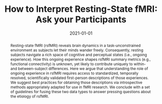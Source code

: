 ---
title: "How to Interpret Resting-State fMRI: Ask your Participants"
date: 2021-01-01
authors_string: Javier Gonzalez-Castillo, Julia Kam, Colin Hoy, Peter Bandettini
authors:
   - Javier Gonzalez-Castillo
   - Julia Kam
   - Colin Hoy
   - Peter Bandettini
author_ids:
   - javier_gonzalez-castillo
   - colin_hoy
   - peter_bandettini
journal: 'Journal of Neuroscience'
volume: 41
issue: 6
pages: 1130-1141
book_title: ''
publisher: ''
abstract: 'Resting-state fMRI (rsfMRI) reveals brain dynamics in a task-unconstrained environment as subjects let their minds wander freely. Consequently, resting subjects navigate a rich space of cognitive and perceptual states (i.e., ongoing experience). How this ongoing experience shapes rsfMRI summary metrics (e.g., functional connectivity) is unknown, yet likely to contribute uniquely to within- and between-subject differences. Here we argue that understanding the role of ongoing experience in rsfMRI requires access to standardized, temporally resolved, scientifically validated first-person descriptions of those experiences. We suggest best practices for obtaining those descriptions via introspective methods appropriately adapted for use in fMRI research. We conclude with a set of guidelines for fusing these two data types to answer pressing questions about the etiology of rsfMRI.'
project_id: bold_connectivity_dynamics
paper_url: https://www.jneurosci.org/content/41/6/1130.abstract
doi: 10.1523/jneurosci.1786-20.2020
data_loc: ''
code_loc: ''
file: '/assets/publications/'
file_name: ''
type: journal_article
pub_str: ' (2021) Journal of Neuroscience 41(6): 1130-1141'
layout: publication 
---
